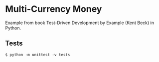 # Multi-Currency Money

Example from book Test-Driven Development by Example (Kent Beck) in Python.

## Tests
`
$ python -m unittest -v tests
`

